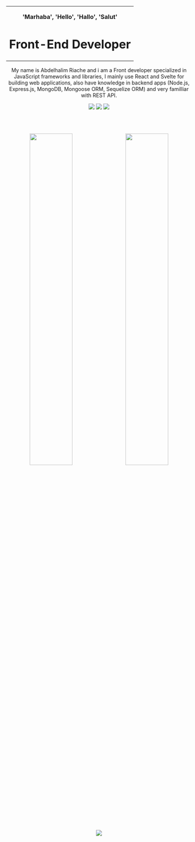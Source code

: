 <table width="100%">

<tr><td  align="center">

**'Marhaba', 'Hello', 'Hallo', 'Salut'**


# Front-End Developer

</td></tr>
<tr></tr>
</table>

<p align="center">
My name is Abdelhalim Riache and i am a Front developer specialized in JavaScript frameworks and libraries, I mainly use React and Svelte for building web applications, also have knowledge in backend apps (Node.js, Express.js, MongoDB, Mongoose ORM, Sequelize ORM) and very familliar with REST API.
</p>
<p align="center">
 
 <img src="https://badges.pufler.dev/visits/ryu-man/ryu-man"/> 
 <!-- <img src="https://badges.pufler.dev/years/ritik307"/> -->
 <img src="https://badges.pufler.dev/repos/ryu-man"/>
 <img src="https://badges.pufler.dev/commits/monthly/ryu-man" />

</p>
<br/> 
<br>
 
<p align="center">
    <img  width="48%" src="https://github-readme-stats.vercel.app/api?username=ryu-man&show_icons=true&theme=tokyonight"/>
    <img width="2%" />
    <img width="48%" src="https://github-readme-streak-stats.herokuapp.com/?user=ryu-man&theme=tokyonight"/>
</p>

<p align="center">
    <img  src="https://github-readme-stats.vercel.app/api/top-langs/?username=ryu-man&theme=tokyonight"/>
</p>